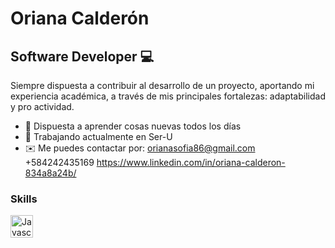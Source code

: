 Oriana Calderón
=============================

Software Developer 💻
----------------------
Siempre dispuesta a contribuir al desarrollo de un proyecto, aportando mi experiencia académica, a través de mis principales fortalezas: adaptabilidad y pro actividad.


*   🧠  Dispuesta a aprender cosas nuevas todos los días
*   🔭  Trabajando actualmente en Ser-U
*   ✉️  Me puedes contactar por: 
                                [orianasofia86@gmail.com](mailto:orianasofia86@gmail.com)
                                +584242435169
                                https://www.linkedin.com/in/oriana-calderon-834a8a24b/
                                
### Skills
<p align="left">
                   <a href="https://developer.mozilla.org/en-US/docs/Web/JavaScript" target="_blank" rel="noreferrer"><img src="https://raw.githubusercontent.com/danielcranney/readme-generator/main/public/icons/skills/javascript-colored.svg" width="36" height="36" alt="Javascript" /></a>             
                                
</p>

